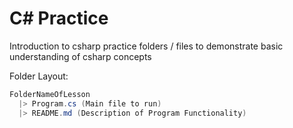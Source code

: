 # C# Practice
Introduction to csharp practice folders / files to demonstrate basic understanding of csharp concepts

Folder Layout:
```cs
FolderNameOfLesson
  |> Program.cs (Main file to run)
  |> README.md (Description of Program Functionality) 
```

